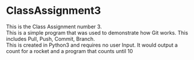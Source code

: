 # ClassAssignment3
This is the Class Assignment number 3.<br/> 
This is a simple program that was used to demonstrate how Git works. This includes Pull, Push, Commit, Branch.<br/> 
This is created in Python3 and requires no user Input. It would output a count for a rocket and a program that counts until 10
